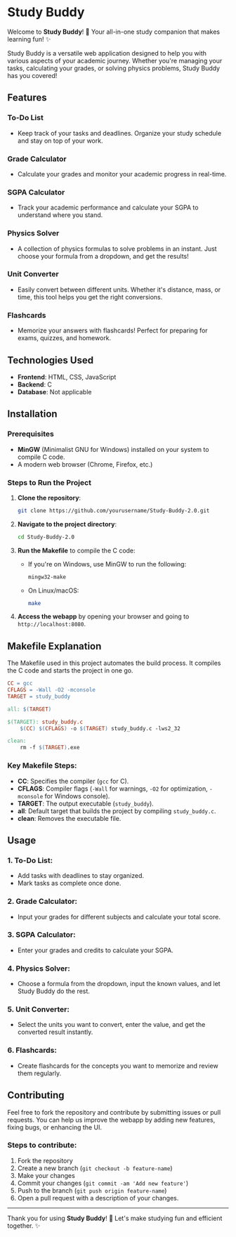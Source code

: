 # Study Buddy

Welcome to **Study Buddy**! 🌟 Your all-in-one study companion that makes learning fun! ✨

Study Buddy is a versatile web application designed to help you with various aspects of your academic journey. Whether you're managing your tasks, calculating your grades, or solving physics problems, Study Buddy has you covered! 

## Features

### To-Do List
- Keep track of your tasks and deadlines. Organize your study schedule and stay on top of your work.

### Grade Calculator
- Calculate your grades and monitor your academic progress in real-time.

### SGPA Calculator
- Track your academic performance and calculate your SGPA to understand where you stand.

### Physics Solver
- A collection of physics formulas to solve problems in an instant. Just choose your formula from a dropdown, and get the results!

### Unit Converter
- Easily convert between different units. Whether it's distance, mass, or time, this tool helps you get the right conversions.

### Flashcards
- Memorize your answers with flashcards! Perfect for preparing for exams, quizzes, and homework.

## Technologies Used
- **Frontend**: HTML, CSS, JavaScript
- **Backend**: C
- **Database**: Not applicable

## Installation

### Prerequisites
- **MinGW** (Minimalist GNU for Windows) installed on your system to compile C code.
- A modern web browser (Chrome, Firefox, etc.)

### Steps to Run the Project

1. **Clone the repository**:
    ```bash
    git clone https://github.com/yourusername/Study-Buddy-2.0.git
    ```

2. **Navigate to the project directory**:
    ```bash
    cd Study-Buddy-2.0
    ```

3. **Run the Makefile** to compile the C code:
    - If you're on Windows, use MinGW to run the following:
      ```bash
      mingw32-make
      ```
    - On Linux/macOS:
      ```bash
      make
      ```

4. **Access the webapp** by opening your browser and going to `http://localhost:8080`.

## Makefile Explanation

The Makefile used in this project automates the build process. It compiles the C code and starts the project in one go.

```makefile
CC = gcc
CFLAGS = -Wall -O2 -mconsole
TARGET = study_buddy

all: $(TARGET)

$(TARGET): study_buddy.c
	$(CC) $(CFLAGS) -o $(TARGET) study_buddy.c -lws2_32

clean:
	rm -f $(TARGET).exe
````

### Key Makefile Steps:

* **CC**: Specifies the compiler (`gcc` for C).
* **CFLAGS**: Compiler flags (`-Wall` for warnings, `-O2` for optimization, `-mconsole` for Windows console).
* **TARGET**: The output executable (`study_buddy`).
* **all**: Default target that builds the project by compiling `study_buddy.c`.
* **clean**: Removes the executable file.

## Usage

### 1. **To-Do List**:

* Add tasks with deadlines to stay organized.
* Mark tasks as complete once done.

### 2. **Grade Calculator**:

* Input your grades for different subjects and calculate your total score.

### 3. **SGPA Calculator**:

* Enter your grades and credits to calculate your SGPA.

### 4. **Physics Solver**:

* Choose a formula from the dropdown, input the known values, and let Study Buddy do the rest.

### 5. **Unit Converter**:

* Select the units you want to convert, enter the value, and get the converted result instantly.

### 6. **Flashcards**:

* Create flashcards for the concepts you want to memorize and review them regularly.

## Contributing

Feel free to fork the repository and contribute by submitting issues or pull requests. You can help us improve the webapp by adding new features, fixing bugs, or enhancing the UI.

### Steps to contribute:

1. Fork the repository
2. Create a new branch (`git checkout -b feature-name`)
3. Make your changes
4. Commit your changes (`git commit -am 'Add new feature'`)
5. Push to the branch (`git push origin feature-name`)
6. Open a pull request with a description of your changes.

---

Thank you for using **Study Buddy**! 🌟 Let's make studying fun and efficient together. ✨